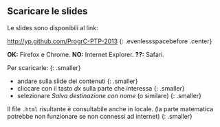 ## Scaricare le slides

Le slides sono disponibili al link:

<http://yp.github.com/ProgrC-PTP-2013>
{: .evenlessspacebefore .center}

**OK:** Firefox e Chrome. **NO:** Internet Explorer. **??:** Safari.

Per scaricarle:
{: .smaller}

- andare sulla slide dei contenuti
{: .smaller}
- cliccare con il tasto _dx_ sulla parte che interessa
{: .smaller}
- selezionare _Salva destinazione con nome_ (o similare)
{: .smaller}

Il file `.html` risultante è consultabile anche in locale.
(la parte matematica potrebbe non funzionare se non connessi ad internet)
{: .smaller}
